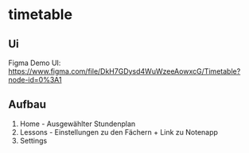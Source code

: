 # timetable

## Ui
Figma Demo UI: https://www.figma.com/file/DkH7GDysd4WuWzeeAowxcG/Timetable?node-id=0%3A1

## Aufbau

1. Home - Ausgewählter Stundenplan
2. Lessons - Einstellungen zu den Fächern + Link zu Notenapp
3. Settings